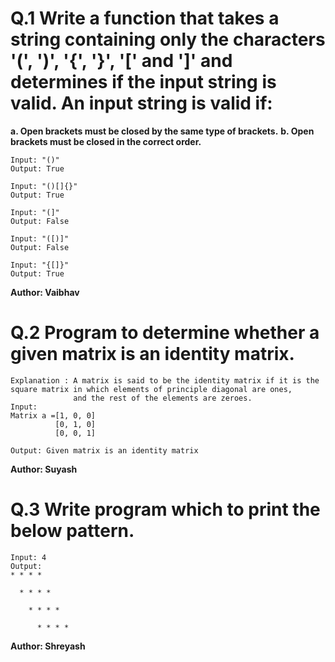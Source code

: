 # Q.1 Write a function that takes a string containing only the characters '(', ')', '{', '}', '[' and ']' and determines if the input string is valid. An input string is valid if:
**a. Open brackets must be closed by the same type of brackets.**
**b. Open brackets must be closed in the correct order.**
```
Input: "()"
Output: True

Input: "()[]{}"
Output: True

Input: "(]"
Output: False

Input: "([)]"
Output: False

Input: "{[]}"
Output: True
```
**Author: Vaibhav**

# Q.2 Program to determine whether a given matrix is an identity matrix.
```
Explanation : A matrix is said to be the identity matrix if it is the square matrix in which elements of principle diagonal are ones,
              and the rest of the elements are zeroes.
Input:
Matrix a =[1, 0, 0]  
          [0, 1, 0]  
          [0, 0, 1]  

Output: Given matrix is an identity matrix
```
**Author: Suyash**

# Q.3 Write program which to print the below pattern.
``` 
Input: 4
Output:
* * * *

  * * * *

    * * * *

      * * * *
```

**Author: Shreyash**
